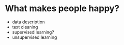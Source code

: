 # What makes people happy?

- data description
- text cleaning
- supervised learning?
- unsupervised learning
